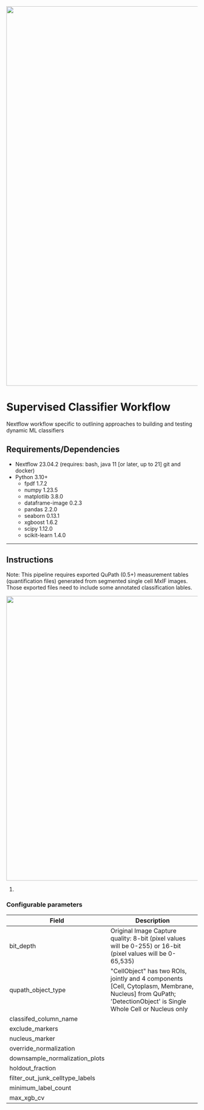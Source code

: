 <img src="https://github.com/dimi-lab/ClassyFlow/blob/main/images/classyFlow_banner.PNG" width="1000"/>


# Supervised Classifier Workflow
Nextflow workflow specific to outlining approaches to building and testing dynamic ML classifiers

## Requirements/Dependencies

-   Nextflow 23.04.2 (requires: bash, java 11 [or later, up to 21] git and docker)
-   Python 3.10+
    - fpdf				1.7.2
    - numpy				1.23.5
    - matplotlib		3.8.0
    - dataframe-image	0.2.3
    - pandas			2.2.0
    - seaborn			0.13.1
    - xgboost			1.6.2
    - scipy				1.12.0
    - scikit-learn		1.4.0
     
------------------------------------------------------------------------

## Instructions

Note: This pipeline requires exported QuPath (0.5+) measurement tables (quantification files) generated from segmented single cell MxIF images. Those exported files need to include some annotated classification lables.

<img src="https://github.com/dimi-lab/ClassyFlow/blob/main/images/qupath_example_exporting.PNG" width="750"/>

1. 






### Configurable parameters

| Field               |Description   |
|-------------|-----------------------------------------------------------|
| bit_depth | Original Image Capture quality: 8-bit (pixel values will be 0-255) or 16-bit (pixel values will be 0-65,535) |
| qupath\_object\_type |  "CellObject" has two ROIs, jointly and 4 components [Cell, Cytoplasm, Membrane, Nucleus] from QuPath; 'DetectionObject' is Single Whole Cell or Nucleus only|
| classifed\_column_name| |
| exclude_markers | |
| nucleus_marker | |
| override_normalization | |
| downsample\_normalization_plots | |
| holdout_fraction | |
| filter_out\_junk\_celltype_labels | |
| minimum\_label_count | |
| max\_xgb_cv | |






